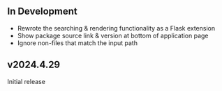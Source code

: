 In Development
--------------
- Rewrote the searching & rendering functionality as a Flask extension
- Show package source link & version at bottom of application page
- Ignore non-files that match the input path

v2024.4.29
----------
Initial release
